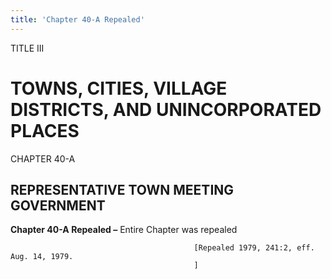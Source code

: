 ```yaml
---
title: 'Chapter 40-A Repealed'
---
```


TITLE III
                                             
TOWNS, CITIES, VILLAGE DISTRICTS, AND UNINCORPORATED PLACES
===========================================================

CHAPTER 40-A
                                             
REPRESENTATIVE TOWN MEETING GOVERNMENT
--------------------------------------

**Chapter 40-A Repealed –** Entire Chapter was repealed


                                             [Repealed 1979, 241:2, eff. Aug. 14, 1979.
                                             ]
